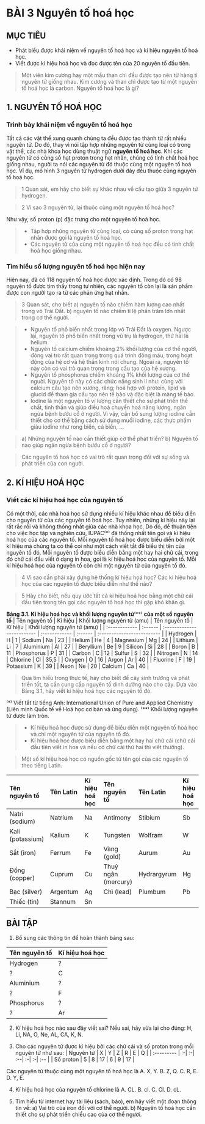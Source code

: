 # BÀI 3 Nguyên tố hoá học

## MỤC TIÊU
- Phát biểu được khái niệm về nguyên tố hoá học và kí hiệu nguyên tố hoá học.
- Viết được kí hiệu hoá học và đọc được tên của 20 nguyên tố đầu tiên.

> Một viên kim cương hay một mẩu than chì đều được tạo nên từ hàng tỉ nguyên tử giống nhau. Kim cương và than chì được tạo từ một nguyên tố hoá học là carbon. Nguyên tố hoá học là gì?

## 1. NGUYÊN TỐ HOÁ HỌC

### Trình bày khái niệm về nguyên tố hoá học

Tất cả các vật thể xung quanh chúng ta đều được tạo thành từ rất nhiều nguyên tử. Do đó, thay vì nói tập hợp những nguyên tử cùng loại có trong vật thể, các nhà khoa học dùng thuật ngữ **nguyên tố hoá học**.
Khi các nguyên tử có cùng số hạt proton trong hạt nhân, chúng có tính chất hoá học giống nhau, người ta nói các nguyên tử đó thuộc cùng một nguyên tố hoá học. Ví dụ, mô hình 3 nguyên tử hydrogen dưới đây đều thuộc cùng nguyên tố hoá học.

> 1 Quan sát, em hãy cho biết sự khác nhau về cấu tạo giữa 3 nguyên tử hydrogen.

> 2 Vì sao 3 nguyên tử, lại thuộc cùng một nguyên tố hoá học?

Như vậy, số proton (p) đặc trưng cho một nguyên tố hoá học.

> * Tập hợp những nguyên tử cùng loại, có cùng số proton trong hạt nhân được gọi là nguyên tố hoá học.
> * Các nguyên tử của cùng một nguyên tố hoá học đều có tính chất hoá học giống nhau.

### Tìm hiểu số lượng nguyên tố hoá học hiện nay

Hiện nay, đã có 118 nguyên tố hoá học được xác định. Trong đó có 98 nguyên tố được tìm thấy trong tự nhiên, các nguyên tố còn lại là sản phẩm được con người tạo ra từ các phản ứng hạt nhân.

> 3 Quan sát, cho biết
> a) nguyên tố nào chiếm hàm lượng cao nhất trong vỏ Trái Đất.
> b) nguyên tố nào chiếm tỉ lệ phần trăm lớn nhất trong cơ thể người.

> * Nguyên tố phổ biến nhất trong lớp vỏ Trái Đất là oxygen. Ngược lại, nguyên tố phổ biến nhất trong vũ trụ là hydrogen, thứ hai là helium.
> * Nguyên tố calcium chiếm khoảng 2% khối lượng của cơ thể người, đóng vai trò rất quan trọng trong quá trình đông máu, trong hoạt động của hệ cơ và hệ thần kinh nói chung. Ngoài ra, nguyên tố này còn có vai trò quan trọng trong cấu tạo của hệ xương.
> * Nguyên tố phosphorus chiếm khoảng 1% khối lượng của cơ thể người. Nguyên tố này có các chức năng sinh lí như: cùng với calcium cấu tạo nên xương, răng; hoá hợp với protein, lipid và glucid để tham gia cấu tạo nên tế bào và đặc biệt là màng tế bào.
> * Iodine là một nguyên tố vi lượng cần thiết cho sự phát triển thể chất, tinh thần và giúp điều hoà chuyển hoá năng lượng, ngăn ngừa bệnh bướu cổ ở người. Vì vậy, cần bổ sung lượng iodine cần thiết cho cơ thể bằng cách sử dụng muối iodine, các thực phẩm giàu iodine như rong biển, cá biển, ...

> a) Những nguyên tố nào cần thiết giúp cơ thể phát triển?
> b) Nguyên tố nào giúp ngăn ngừa bệnh bướu cổ ở người?

> Các nguyên tố hoá học có vai trò rất quan trọng đối với sự sống và phát triển của con người.

## 2. KÍ HIỆU HOÁ HỌC

### Viết các kí hiệu hoá học của nguyên tố

Có một thời, các nhà hoá học sử dụng nhiều kí hiệu khác nhau để biểu diễn cho nguyên tử của các nguyên tố hoá học. Tuy nhiên, những kí hiệu này lại rất rắc rối và không thống nhất giữa các nhà khoa học.
Do đó, để thuận tiện cho việc học tập và nghiên cứu, IUPAC⁽*⁾ đã thống nhất tên gọi và kí hiệu hoá học của các nguyên tố. Mỗi nguyên tố hoá học được biểu diễn bởi một kí hiệu mà chúng ta có thể coi như một cách viết tắt để biểu thị tên của nguyên tố đó. Mỗi nguyên tố được biểu diễn bằng một hay hai chữ cái, trong đó chữ cái đầu viết ở dạng in hoa, gọi là kí hiệu hoá học của nguyên tố. Mỗi kí hiệu hoá học của nguyên tố còn chỉ một nguyên tử của nguyên tố đó.

> 4 Vì sao cần phải xây dựng hệ thống kí hiệu hoá học? Các kí hiệu hoá học của các nguyên tố được biểu diễn như thế nào?

> 5 Hãy cho biết, nếu quy ước tất cả kí hiệu hoá học bằng một chữ cái đầu tiên trong tên gọi các nguyên tố hoá học thì gặp khó khăn gì.

**Bảng 3.1. Kí hiệu hoá học và khối lượng nguyên tử**⁽**⁾ **của một số nguyên tố**
| Tên nguyên tố | Kí hiệu | Khối lượng nguyên tử (amu) | Tên nguyên tố | Kí hiệu | Khối lượng nguyên tử (amu) |
| :------------ | :------ | :------------------------- | :------------ | :------ | :------------------------- |
| Hydrogen      | H       | 1                          | Sodium        | Na      | 23                         |
| Helium        | He      | 4                          | Magnesium     | Mg      | 24                         |
| Lithium       | Li      | 7                          | Aluminium     | Al      | 27                         |
| Beryllium     | Be      | 9                          | Silicon       | Si      | 28                         |
| Boron         | B       | 11                         | Phosphorus    | P       | 31                         |
| Carbon        | C       | 12                         | Sulfur        | S       | 32                         |
| Nitrogen      | N       | 14                         | Chlorine      | Cl      | 35,5                       |
| Oxygen        | O       | 16                         | Argon         | Ar      | 40                         |
| Fluorine      | F       | 19                         | Potassium     | K       | 39                         |
| Neon          | Ne      | 20                         | Calcium       | Ca      | 40                         |

> Qua tìm hiểu trong thực tế, hãy cho biết để cây sinh trưởng và phát triển tốt, ta cần cung cấp nguyên tố dinh dưỡng nào cho cây. Dựa vào Bảng 3.1, hãy viết kí hiệu hoá học các nguyên tố đó.

⁽*⁾ Viết tắt từ tiếng Anh: International Union of Pure and Applied Chemistry (Liên minh Quốc tế về Hoá học cơ bản và ứng dụng).
⁽**⁾ Khối lượng nguyên tử được làm tròn.

> * Kí hiệu hoá học được sử dụng để biểu diễn một nguyên tố hoá học và chỉ một nguyên tử của nguyên tố đó.
> * Kí hiệu hoá học được biểu diễn bằng một hay hai chữ cái (chữ cái đầu tiên viết in hoa và nếu có chữ cái thứ hai thì viết thường).

> Một số kí hiệu hoá học có nguồn gốc từ tên gọi của các nguyên tố theo tiếng Latin.

| Tên nguyên tố | Tên Latin | Kí hiệu hoá học | Tên nguyên tố | Tên Latin  | Kí hiệu hoá học |
| :------------ | :-------- | :-------------- | :------------ | :--------- | :-------------- |
| Natri (sodium) | Natrium   | Na              | Antimony      | Stibium    | Sb              |
| Kali (potassium)| Kalium    | K               | Tungsten      | Wolfram    | W               |
| Sắt (iron)    | Ferrum    | Fe              | Vàng (gold)   | Aurum      | Au              |
| Đồng (copper) | Cuprum    | Cu              | Thuỷ ngân (mercury)| Hydrargyrum| Hg              |
| Bạc (silver)  | Argentum  | Ag              | Chì (lead)    | Plumbum    | Pb              |
| Thiếc (tin)   | Stannum   | Sn              |               |            |                 |

## BÀI TẬP

1. Bổ sung các thông tin để hoàn thành bảng sau:
   
| Tên nguyên tố | Kí hiệu hoá học |
| :------------ | :-------------- |
| Hydrogen      | ?               |
| ?        | C               |
| Aluminium     | ?              |
| ?      | F               |
| Phosphorus    | ?               |
| ?         | Ar              |

2. Kí hiệu hoá học nào sau đây viết sai? Nếu sai, hãy sửa lại cho đúng: H, Li, NA, O, Ne, AL, CA, K, N.

3. Cho các nguyên tử được kí hiệu bởi các chữ cái và số proton trong mỗi nguyên tử như sau:
| Nguyên tử | X | Y | Z  | R | E | Q |
| :--------- | :-| :-| :--| :-| :-| :-- |
| Số proton  | 5 | 8 | 17 | 6 | 9 | 17 |

Các nguyên tử thuộc cùng một nguyên tố hoá học là
A. X, Y. 
B. Z, Q. 
C. R, E. 
D. Y, E.

4. Kí hiệu hoá học của nguyên tố chlorine là
A. CL.
B. cl.
C. Cl.
D. cL.

5. Tìm hiểu từ internet hay tài liệu (sách, báo), em hãy viết một đoạn thông tin về:
a) Vai trò của iron đối với cơ thể người.
b) Nguyên tố hoá học cần thiết cho sự phát triển chiều cao của cơ thể người.
